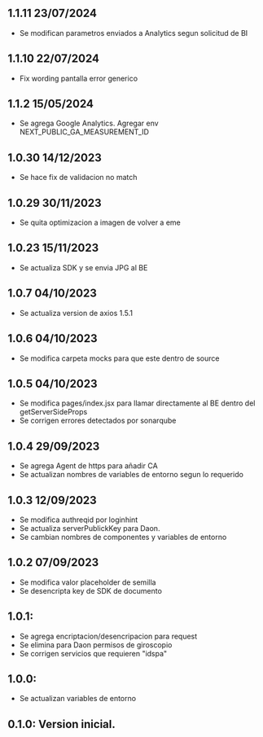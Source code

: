 ## 1.1.11 23/07/2024
- Se modifican parametros enviados a Analytics segun solicitud de BI

## 1.1.10 22/07/2024
- Fix wording pantalla error generico

## 1.1.2 15/05/2024
- Se agrega Google Analytics. Agregar env NEXT_PUBLIC_GA_MEASUREMENT_ID

## 1.0.30 14/12/2023
- Se hace fix de validacion no match

## 1.0.29 30/11/2023
- Se quita optimizacion a imagen de volver a eme

## 1.0.23 15/11/2023
- Se actualiza SDK y se envia JPG al BE

## 1.0.7 04/10/2023
- Se actualiza version de axios 1.5.1

## 1.0.6 04/10/2023
- Se modifica carpeta mocks para que este dentro de source

## 1.0.5 04/10/2023
- Se modifica pages/index.jsx para llamar directamente al BE dentro del getServerSideProps
- Se corrigen errores detectados por sonarqube
## 1.0.4 29/09/2023
- Se agrega Agent de https para añadir CA 
- Se actualizan nombres de variables de entorno segun lo requerido
## 1.0.3 12/09/2023

-   Se modifica authreqid por loginhint
-   Se actualiza serverPublickKey para Daon.
-   Se cambian nombres de componentes y variables de entorno

## 1.0.2 07/09/2023

-   Se modifica valor placeholder de semilla
-   Se desencripta key de SDK de documento

## 1.0.1:

-   Se agrega encriptacion/desencripacion para request
-   Se elimina para Daon permisos de giroscopio
-   Se corrigen servicios que requieren "idspa"

## 1.0.0:

-   Se actualizan variables de entorno

## 0.1.0: Version inicial.
